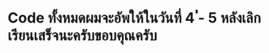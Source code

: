# Code ทั้งหมดผมจะอัพให้ในวันที่ 4 ่่่่่่่่่่่่่่่่่่่่่่่่่่่่่่่่่่่่่่่่่่่่่่่่่่่่่่่่่่่่่่่่- 5 หลังเลิกเรียนเสร็จนะครับขอบคุณครับ
